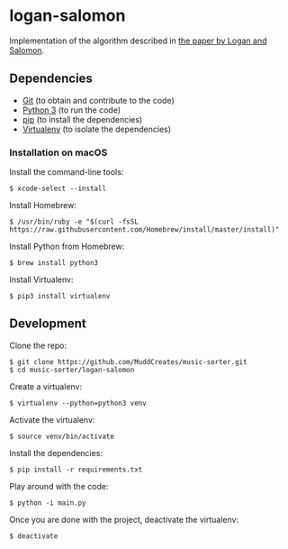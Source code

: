 # logan-salomon

Implementation of the algorithm described
in [the paper by Logan and Salomon][ls].

## Dependencies

* [Git](https://git-scm.com/) (to obtain and contribute to the code)
* [Python 3](https://www.python.org/) (to run the code)
* [pip](https://pypi.python.org/pypi/pip) (to install the
  dependencies)
* [Virtualenv](https://pypi.python.org/pypi/virtualenv) (to isolate
  the dependencies)

### Installation on macOS

Install the command-line tools:

    $ xcode-select --install

Install Homebrew:

    $ /usr/bin/ruby -e "$(curl -fsSL https://raw.githubusercontent.com/Homebrew/install/master/install)"

Install Python from Homebrew:

    $ brew install python3

Install Virtualenv:

    $ pip3 install virtualenv

## Development

Clone the repo:

    $ git clone https://github.com/MuddCreates/music-sorter.git
    $ cd music-sorter/logan-salomon

Create a virtualenv:

    $ virtualenv --python=python3 venv

Activate the virtualenv:

    $ source venv/bin/activate

Install the dependencies:

    $ pip install -r requirements.txt

Play around with the code:

    $ python -i main.py

Once you are done with the project, deactivate the virtualenv:

    $ deactivate

[ls]: https://github.com/MuddCreates/music-papers/blob/master/papers/LoganSalomon01-ContentBased.pdf
